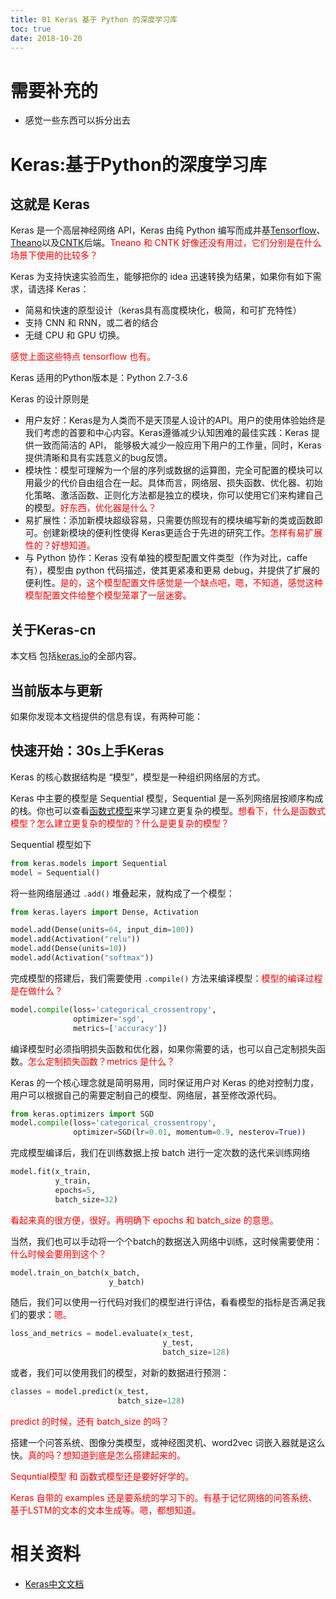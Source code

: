 ```yaml
---
title: 01 Keras 基于 Python 的深度学习库
toc: true
date: 2018-10-20
---
```

# 需要补充的

- 感觉一些东西可以拆分出去

# Keras:基于Python的深度学习库

## 这就是 Keras

Keras 是一个高层神经网络 API，Keras 由纯 Python 编写而成并基[Tensorflow](https://github.com/tensorflow/tensorflow)、[Theano](https://github.com/Theano/Theano)以及[CNTK](https://github.com/Microsoft/cntk)后端。<span style="color:red;">Tneano 和 CNTK 好像还没有用过，它们分别是在什么场景下使用的比较多？</span>

Keras 为支持快速实验而生，能够把你的 idea 迅速转换为结果，如果你有如下需求，请选择 Keras：

- 简易和快速的原型设计（keras具有高度模块化，极简，和可扩充特性）
- 支持 CNN 和 RNN，或二者的结合
- 无缝 CPU 和 GPU 切换。

<span style="color:red;">感觉上面这些特点 tensorflow 也有。</span>

Keras 适用的Python版本是：Python 2.7-3.6

Keras 的设计原则是

- 用户友好：Keras是为人类而不是天顶星人设计的API。用户的使用体验始终是我们考虑的首要和中心内容。Keras遵循减少认知困难的最佳实践：Keras 提供一致而简洁的 API， 能够极大减少一般应用下用户的工作量，同时，Keras提供清晰和具有实践意义的bug反馈。
- 模块性：模型可理解为一个层的序列或数据的运算图，完全可配置的模块可以用最少的代价自由组合在一起。具体而言，网络层、损失函数、优化器、初始化策略、激活函数、正则化方法都是独立的模块，你可以使用它们来构建自己的模型。<span style="color:red;">好东西，优化器是什么？</span>
- 易扩展性：添加新模块超级容易，只需要仿照现有的模块编写新的类或函数即可。创建新模块的便利性使得 Keras更适合于先进的研究工作。<span style="color:red;">怎样有易扩展性的？好想知道。</span>
- 与 Python 协作：Keras 没有单独的模型配置文件类型（作为对比，caffe有），模型由 python 代码描述，使其更紧凑和更易 debug，并提供了扩展的便利性。<span style="color:red;">是的，这个模型配置文件感觉是一个缺点吧，嗯，不知道，感觉这种模型配置文件给整个模型笼罩了一层迷雾。</span>


## 关于Keras-cn

本文档 包括[keras.io](http://keras.io/)的全部内容。


## 当前版本与更新

如果你发现本文档提供的信息有误，有两种可能：


## 快速开始：30s上手Keras

Keras 的核心数据结构是 “模型”，模型是一种组织网络层的方式。

Keras 中主要的模型是 Sequential 模型，Sequential 是一系列网络层按顺序构成的栈。你也可以查看[函数式模型](https://keras-cn.readthedocs.io/en/latest/getting_started/functional_API/)来学习建立更复杂的模型。<span style="color:red;">想看下，什么是函数式模型？怎么建立更复杂的模型的？什么是更复杂的模型？</span>

Sequential 模型如下

```python
from keras.models import Sequential
model = Sequential()
```

将一些网络层通过 `.add()` 堆叠起来，就构成了一个模型：

```python
from keras.layers import Dense, Activation

model.add(Dense(units=64, input_dim=100))
model.add(Activation("relu"))
model.add(Dense(units=10))
model.add(Activation("softmax"))
```

完成模型的搭建后，我们需要使用 `.compile()` 方法来编译模型：<span style="color:red;">模型的编译过程是在做什么？</span>

```python
model.compile(loss='categorical_crossentropy',
              optimizer='sgd',
              metrics=['accuracy'])
```

编译模型时必须指明损失函数和优化器，如果你需要的话，也可以自己定制损失函数。<span style="color:red;">怎么定制损失函数？metrics 是什么？</span>

Keras 的一个核心理念就是简明易用，同时保证用户对 Keras 的绝对控制力度，用户可以根据自己的需要定制自己的模型、网络层，甚至修改源代码。

```python
from keras.optimizers import SGD
model.compile(loss='categorical_crossentropy',
              optimizer=SGD(lr=0.01, momentum=0.9, nesterov=True))
```

完成模型编译后，我们在训练数据上按 batch 进行一定次数的迭代来训练网络

```python
model.fit(x_train,
          y_train,
          epochs=5,
          batch_size=32)
```

<span style="color:red;">看起来真的很方便，很好。再明确下 epochs 和 batch_size 的意思。</span>

当然，我们也可以手动将一个个batch的数据送入网络中训练，这时候需要使用：<span style="color:red;">什么时候会要用到这个？</span>

```python
model.train_on_batch(x_batch,
                      y_batch)
```


随后，我们可以使用一行代码对我们的模型进行评估，看看模型的指标是否满足我们的要求：<span style="color:red;">嗯。</span>

```python
loss_and_metrics = model.evaluate(x_test,
                                  y_test,
                                  batch_size=128)
```


或者，我们可以使用我们的模型，对新的数据进行预测：

```python
classes = model.predict(x_test,
                        batch_size=128)
```

<span style="color:red;">predict 的时候，还有 batch_size 的吗？</span>

搭建一个问答系统、图像分类模型，或神经图灵机、word2vec 词嵌入器就是这么快。<span style="color:red;">真的吗？想知道到底是怎么搭建起来的。</span>

<span style="color:red;">Sequntial模型 和 函数式模型还是要好好学的。</span>

<span style="color:red;">Keras 自带的 examples 还是要系统的学习下的。有基于记忆网络的问答系统、基于LSTM的文本的文本生成等。嗯，都想知道。</span>


# 相关资料

- [Keras中文文档](https://keras-cn.readthedocs.io/en/latest/)
